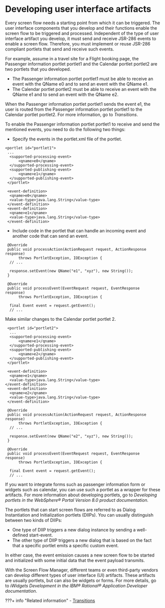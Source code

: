 # Developing user interface artifacts

Every screen flow needs a starting point from which it can be triggered. The user interface components that you develop and their functions enable the screen flow to be triggered and processed. Independent of the type of user interface artifact you develop, it must send and receive JSR-286 events to enable a screen flow. Therefore, you must implement or reuse JSR-286 compliant portlets that send and receive such events.

For example, assume in a travel site for a Flight booking page, the Passenger information portlet portlet1 and the Calendar portlet portlet2 are two portlets that you developed.

-   The Passenger information portlet portlet1 must be able to receive an event with the QName e0 and to send an event with the QName e1.
-   The Calendar portlet portlet2 must be able to receive an event with the QName e1 and to send an event with the QName e2.

When the Passenger information portlet portlet1 sends the event e1, the user is routed from the Passenger information portlet portlet1 to the Calendar portlet portlet2. For more information, go to *Transitions*.

To enable the Passenger information portlet portlet1 to receive and send the mentioned events, you need to do the following two things:

-   Specify the events in the portlet.xml file of the portlet.

```
<portlet id="portlet1">
 ...
  <supported-processing-event>
      <qname>e0</qname>
  </supported-processing-event>
  <supported-publishing-event>
      <qname>e1</qname>
  </supported-publishing-event>
 </portlet>
 
 <event-definition>
  <qname>e0</qname>
  <value-type>java.lang.String</value-type>
 </event-definition>
 <event-definition>
  <qname>e1</qname>
  <value-type>java.lang.String</value-type>
 </event-definition>
```

-   Include code in the portlet that can handle an incoming event and another code that can send an event.

```
 @Override
 public void processAction(ActionRequest request, ActionResponse response)
      throws PortletException, IOException {
  // ...
  
  response.setEvent(new QName("e1", "xyz"), new String());
 }

 @Override
 public void processEvent(EventRequest request, EventResponse response)
      throws PortletException, IOException {
 
  final Event event = request.getEvent();
  // ...
```

Make similar changes to the Calendar portlet portlet 2.

```
 <portlet id="portlet2">
  ...
  <supported-processing-event>
      <qname>e1</qname>
  </supported-processing-event>
  <supported-publishing-event>
      <qname>e2</qname>
  </supported-publishing-event>
 </portlet>
 
 <event-definition>
  <qname>e1</qname>
  <value-type>java.lang.String</value-type>
</event-definition>
 <event-definition>
  <qname>e2</qname>
  <value-type>java.lang.String</value-type>
 </event-definition>
```

```
 @Override
 public void processAction(ActionRequest request, ActionResponse response)
      throws PortletException, IOException {
  // ...
 
  response.setEvent(new QName("e2", "xyz"), new String());
 }
 
 @Override
 public void processEvent(EventRequest request, EventResponse response)
      throws PortletException, IOException {

  final Event event = request.getEvent();
  // ...
```

If you want to integrate forms such as passenger information form or widgets such as calendar, you can use such a portlet as a wrapper for these artifacts. For more information about developing portlets, go to *Developing portlets in the WebSphere® Portal Version 8.0 product documentation.*

The portlets that can start screen flows are referred to as Dialog Instantiation and Initialization portlets (DIIPs). You can usually distinguish between two kinds of DIIPs:

-   One type of DIIP triggers a new dialog instance by sending a well-defined start-event.
-   The other type of DIIP triggers a new dialog that is based on the fact that a specific portlet emits a specific custom event.

In either case, the event emission causes a new screen flow to be started and initialized with some initial data that the event payload transmits.

With the Screen Flow Manager, different teams or even third-party vendors can develop different types of user interface (UI) artifacts. These artifacts are usually portlets, but can also be widgets or forms. For more details, go to *iWidgets Development in the IBM® Rational® Application Developer documentation*.

???+ info "Related information"
    -   [Transitions](../../../extend_dx/screenflow/developing_screenflow/creating_dialog_def/transitions/index.md)

